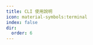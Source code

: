 ```yaml
---
title: CLI 使用說明
icon: material-symbols:terminal
index: false
dir:
  order: 6
---
```


<Catalog base='/zh-tw/manual/cli/' />
